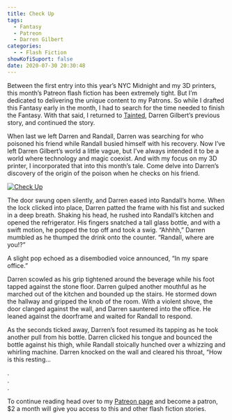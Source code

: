 ```yaml
---
title: Check Up
tags:
  - Fantasy
  - Patreon
  - Darren Gilbert
categories:
  - - Flash Fiction
showKofiSuport: false
date: 2020-07-30 20:30:48
---
```


Between the first entry into this year’s NYC Midnight and my 3D printers, this month’s Patreon flash fiction has been extremely tight. But I’m dedicated to delivering the unique content to my Patrons. So while I drafted this Fantasy early in the month, I had to search for the time needed to finish the Fantasy. With that said, I returned to [Tainted](/archives/2020/05/26/tainted), Darren Gilbert’s previous story, and continued the story.<!-- more -->

When last we left Darren and Randall, Darren was searching for who poisoned his friend while Randall busied himself with his recovery. Now I’ve left Darren Gilbert’s world a little vague, but I’ve always intended it to be a world where technology and magic coexist. And with my focus on my 3D printer, I incorporated that into this month’s tale. Come delve into Darren’s discovery of the origin of the poison when he checks on his friend.

<div class="center">

[![Check Up](/images/patreon-flash-fiction/2020/check-up.png "Check Up")](https://www.patreon.com/posts/39867127)

</div>

The door swung open silently, and Darren eased into Randall’s home. When the lock clicked into place, Darren patted the frame with his fist and sucked in a deep breath. Shaking his head, he rushed into Randall’s kitchen and opened the refrigerator. His fingers snatched a tall glass bottle, and with a swift motion, he popped the top off and took a swig. “Ahhhh,” Darren mumbled as he thumped the drink onto the counter. “Randall, where are you!?”

A slight pop echoed as a disembodied voice announced, “In my spare office.”

Darren scowled as his grip tightened around the beverage while his foot tapped against the stone floor. Darren gulped another mouthful as he marched out of the kitchen and bounded up the stairs. He stormed down the hallway and gripped the knob of the room. With a violent shove, the door clanged against the wall, and Darren sauntered into the office. He leaned against the doorframe and waited for Randall to respond.

As the seconds ticked away, Darren’s foot resumed its tapping as he took another pull from his bottle. Darren clicked his tongue and bounced the bottle against his thigh, while Randall stoically hunched over a whizzing and whirling machine. Darren knocked on the wall and cleared his throat, “How is this resting...

<div class="center story-ellipses">

.</br>
.</br>
.</br>

</div>

<div>

To continue reading head over to my [Patreon page](https://www.patreon.com/posts/39867127) and become a patron, $2 a month will give you access to this and other flash fiction stories.

</div>